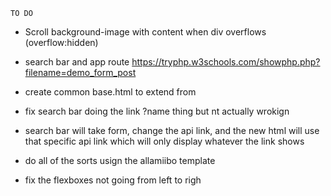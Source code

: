     TO DO

- Scroll background-image with content when div overflows (overflow:hidden)

- search bar and app route https://tryphp.w3schools.com/showphp.php?filename=demo_form_post

- create common base.html to extend from

- fix search bar doing the link ?name thing but nt actually wrokign

- search bar will take form, change the api link, and the new html will use that specific api link which will only display whatever the link shows

- do all of the sorts usign the allamiibo template

- fix the flexboxes not going from left to righ
